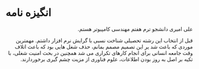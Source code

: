 # انگیزه نامه

<div dir="rtl">
  
  علی امیری دانشجو ترم هفتم مهندسی کامپیوتر هستم.
  
 قبل از انتخاب این رشته تحصیلی شناخت نسبی با گرایش نرم افزار داشتم.
مهمترین موردی که باعث شد یر این تصمیم مصمم بمانم، حذف شغل هایی بود که باعث اتلاف وقت جامعه انسانی برای انجام کارهای تکراری می شد
همچنین در بحث امنیت شغلی، با تکیه بر اصل به روز بودن اطلاعات، علوم فناوری از مزیت چشم گیری برخوردارند.    
  
</div>
